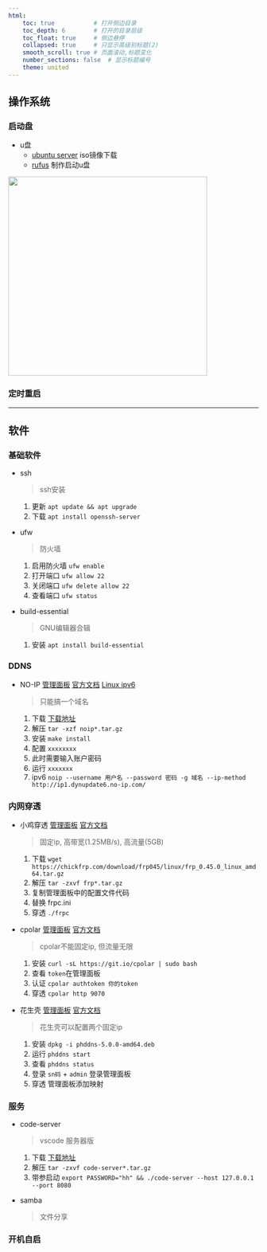 ```yaml
---
html:
    toc: true           # 打开侧边目录
    toc_depth: 6        # 打开的目录层级
    toc_float: true     # 侧边悬停
    collapsed: true     # 只显示高级别标题(2)
    smooth_scroll: true # 页面滚动,标题变化
    number_sections: false  # 显示标题编号
    theme: united
--- 
```


## 操作系统

### 启动盘
* u盘
  * [ubuntu server](https://cn.ubuntu.com/download/server/step1) iso镜像下载
  * [rufus](https://rufus.ie/zh/)   制作启动u盘

<img src="https://git.acwing.com/jiao/p/-/raw/main/set/ubuntu1.jpg" height="400"> 

### 定时重启


---

## 软件


### 基础软件

* ssh
    > ssh安装
    1. 更新 `apt update && apt upgrade`
    2. 下载 `apt install openssh-server`
    
* ufw    
    > 防火墙
    1. 启用防火墙 `ufw enable`
    2. 打开端口 `ufw allow 22`
    3. 关闭端口 `ufw delete allow 22`
    4. 查看端口 `ufw status` 

* build-essential
    > GNU编辑器合辑
    1. 安装 `apt install build-essential` 

### DDNS

* NO-IP [管理面板](https://my.noip.com/dynamic-dns) [官方文档](https://www.noip.com/support/knowledgebase/installing-the-linux-dynamic-update-client-on-ubuntu/) [Linux ipv6](https://www.noip.com/support/knowledgebase/automatic-ipv6-updates-linux-duc/)
  > 只能搞一个域名
    1. 下载 [下载地址](https://my.noip.com/dynamic-dns/duc)
    2. 解压 `tar -xzf noip*.tar.gz`
    3. 安装 `make install`
    4. 配置 `xxxxxxxx`
    5. 此时需要输入账户密码
    6. 运行 `xxxxxxx`
    7. ipv6 `noip --username 用户名 --password 密码 -g 域名 --ip-method http://ip1.dynupdate6.no-ip.com/`


### 内网穿透

* 小鸡穿透 [管理面板](https://console.chickfrp.com/#/penManage/tunnel) [官方文档](http://help.chickfrp.com/#/%E5%BF%AB%E9%80%9F%E5%85%A5%E9%97%A8)
    > 固定ip, 高带宽(1.25MB/s), 高流量(5GB)
    1. 下载 `wget https://chickfrp.com/download/frp045/linux/frp_0.45.0_linux_amd64.tar.gz` 
    2. 解压 `tar -zxvf frp*.tar.gz`
    3. 复制管理面板中的配置文件代码
    4. 替换 frpc.ini
    5. 穿透 `./frpc`

* cpolar [管理面板](https://dashboard.cpolar.com/status) [官方文档](https://www.cpolar.com/docs)
    > cpolar不能固定ip, 但流量无限
    1. 安装 `curl -sL https://git.io/cpolar | sudo bash`
    2. 查看 `token`在管理面板
    3. 认证 `cpolar authtoken 你的token`
    4. 穿透 `cpolar http 9070`

* 花生壳 [管理面板](https://console.hsk.oray.com/forward) [官方文档](https://service.oray.com/question/11630.html)
    > 花生壳可以配置两个固定ip
    1. 安装 `dpkg -i phddns-5.0.0-amd64.deb`
    2. 运行 `phddns start`
    3. 查看 `phddns status`
    4. 登录 `sn码` + `admin` 登录管理面板  
    5. 穿透 管理面板添加映射  

### 服务
* code-server
    > vscode 服务器版
    1. 下载 [下载地址](https://github.com/coder/code-server/releases)
    2. 解压 `tar -zxvf code-server*.tar.gz`  
    3. 带参启动 `export PASSWORD="hh" && ./code-server --host 127.0.0.1 --port 8080`

* samba 
    > 文件分享


### 开机自启
